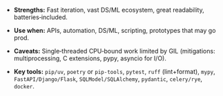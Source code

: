 
- **Strengths:** Fast iteration, vast DS/ML ecosystem, great readability, batteries‑included.
    
- **Use when:** APIs, automation, DS/ML, scripting, prototypes that may go prod.
    
- **Caveats:** Single‑threaded CPU‑bound work limited by GIL (mitigations: multiprocessing, C extensions, pypy, asyncio for I/O).
    
- **Key tools:** `pip/uv`, `poetry` or `pip-tools`, `pytest`, `ruff` (lint+format), `mypy`, `FastAPI/Django/Flask`, `SQLModel/SQLAlchemy`, `pydantic`, `celery/rye`, `docker`.
    